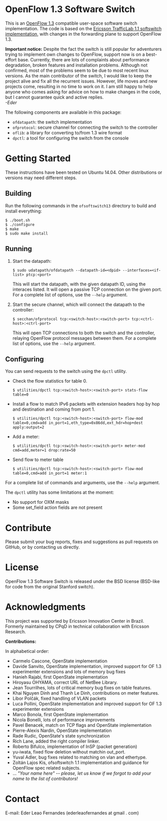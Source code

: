 # OpenFlow 1.3 Software Switch

This is an [OpenFlow 1.3][ofp13] compatible user-space software switch implementation. The code is based on the [Ericsson TrafficLab 1.1 softswitch
implementation][ericssonsw11], with changes in the forwarding plane to support
OpenFlow 1.3. 

**Important notice:**  Despite the fact the switch is still popular for adventurers trying to implement own changes to OpenFlow, support  now is on a best-effort base. Currently, there are lots of complaints about performance degradation, broken features and installation problems. Although not confirmed, most of the problems seem to be due to most recent linux versions. As the main contributor of the switch, I would like to keep the project alive and fix all the recurrent issues. However, life moves and new projects come, resulting in no time to work on it. I am still happy to help anyone who comes asking for advice on how to make changes in the code, but I cannot guarantee quick and active replies.  
 *-Eder*

The following components are available in this package:
* `ofdatapath`: the switch implementation
* `ofprotocol`: secure channel for connecting the switch to the controller
* `oflib`: a library for converting to/from 1.3 wire format
* `dpctl`: a tool for configuring the switch from the console

# Getting Started

These instructions have been tested on Ubuntu 14.04. Other distributions or versions may need different steps.

## Building
Run the following commands in the `ofsoftswitch13` directory to build and install everything:

    $ ./boot.sh
    $ ./configure
    $ make
    $ sudo make install

## Running
1. Start the datapath:

    ```
    $ sudo udatapath/ofdatapath --datapath-id=<dpid> --interfaces=<if-list> ptcp:<port>
    ```

    This will start the datapath, with the given datapath ID, using the interaces listed. It will open a passive TCP connection on the given port. For a complete list of options, use the `--help` argument.

2. Start the secure channel, which will connect the datapath to the controller:

    ```
    $ secchan/ofprotocol tcp:<switch-host>:<switch-port> tcp:<ctrl-host>:<ctrl-port>
    ```

    This will open TCP connections to both the switch and the controller, relaying OpenFlow protocol messages between them. For a complete list of options, use the `--help` argument.

## Configuring
You can send requests to the switch using the `dpctl` utility.

* Check the flow statistics for table 0.

    ```
    $ utilities/dpctl tcp:<switch-host>:<switch-port> stats-flow table=0
    ```

* Install a flow to match IPv6 packets with extension headers hop by hop and destination and coming from port 1.

    ```
    $ utilities/dpctl tcp:<switch-host>:<switch-port> flow-mod table=0,cmd=add in_port=1,eth_type=0x86dd,ext_hdr=hop+dest apply:output=2
    ```

* Add a meter:

    ```
    $ utilities/dpctl tcp:<switch-host>:<switch-port> meter-mod cmd=add,meter=1 drop:rate=50
    ```

* Send flow to meter table

    ```
    $ utilities/dpctl tcp:<switch-host>:<switch-port> flow-mod table=0,cmd=add in_port=1 meter:1
    ```

For a complete list of commands and arguments, use the `--help` argument.

The `dpctl` utility has some limitations at the moment:
* No support for OXM masks
* Some set_field action fields are not present


# Contribute
Please submit your bug reports, fixes and suggestions as pull requests on
GitHub, or by contacting us directly.

# License
OpenFlow 1.3 Software Switch is released under the BSD license (BSD-like for
code from the original Stanford switch).

# Acknowledgments

This project was supported by Ericsson Innovation Center in Brazil.
Formerly maintained by CPqD in technical collaboration with Ericsson Research.

**Contributions:**

In alphabetical order:

* Carmelo Cascone, OpenState implementation
* Davide Sanvito, OpenState implementation, improved support for OF 1.3 experimenter extensions and lots of memory bug fixes
* Hanieh Rajabi, first OpenState implementation
* Hiroyasu OHYAMA, correct URL of NetBee Library.
* Jean Tourrilhes, lots of critical memory bug fixes on table features.
* Khai Nguyen Dinh and Thanh Le Dinh, contributions on meter features.
* Libor Polčák, fixed handling of VLAN packets
* Luca Pollini, OpenState implementation and improved support for OF 1.3 experimenter extensions
* Marco Bonola, first OpenState implementation
* Nicola Bonelli, lots of performance improvements
* Pavel Benacek, match on TCP flags and OpenState implementation
* Pierre-Alexis Nardin, OpenState implementation
* Rade Rudic, OpenState's state synchronization
* Rich Lane, added the right compiler linker.
* Roberto Bifulco, implementation of InSP (packet generation)
* yu-iwata, fixed flow deletion without matchin out_port.
* Yuval Adler, bug fixes related to matching on vlan and ethertype.
* Zoltán Lajos Kis, ofsoftswitch 1.1 implementation and guidance for OpenFlow spec related subjects.
* ... *"Your name here" -- please, let us know if we forgot to add your name to the list of contributors!*

# Contact
E-mail: Eder Leao Fernandes (ederleaofernandes at gmail . com)

[ofp13]: https://www.opennetworking.org/images/stories/downloads/specification/openflow-spec-v1.3.0.pdf
[ericssonsw11]: https://github.com/TrafficLab/of11softswitch
[compileubuntu14]: http://tocai.dia.uniroma3.it/compunet-wiki/index.php/Installing_and_setting_up_OpenFlow_tools
